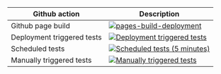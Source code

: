 | Github action  | Description |
| ------------- | ------------- |
| Github page build  | [![pages-build-deployment](https://github.com/master-thesis-bs/synthetic-tests-selenium/actions/workflows/pages/pages-build-deployment/badge.svg)](https://github.com/master-thesis-bs/synthetic-tests-selenium/actions/workflows/pages/pages-build-deployment) |
| Deployment triggered tests | [![Deployment triggered tests](https://github.com/master-thesis-bs/synthetic-tests-selenium/actions/workflows/deployment-triggered-tests.yml/badge.svg)](https://github.com/master-thesis-bs/synthetic-tests-selenium/actions/workflows/deployment-triggered-tests.yml) | 
| Scheduled tests  | [![Scheduled tests (5 minutes)](https://github.com/master-thesis-bs/synthetic-tests-selenium/actions/workflows/scheduled-tests.yml/badge.svg)](https://github.com/master-thesis-bs/synthetic-tests-selenium/actions/workflows/scheduled-tests.yml) |
| Manually triggered tests  | [![Manually triggered tests](https://github.com/master-thesis-bs/synthetic-tests-selenium/actions/workflows/manually-triggered-tests.yml/badge.svg)](https://github.com/master-thesis-bs/synthetic-tests-selenium/actions/workflows/manually-triggered-tests.yml) |
